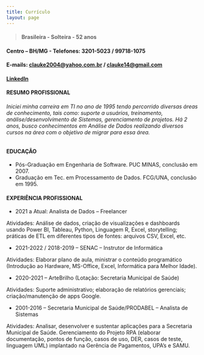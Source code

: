 ```yaml
---
title: Currículo
layout: page
---
```


> #### Brasileira - Solteira - 52 anos								
#### Centro – BH/MG - Telefones: 3201-5023 / 99718-1075				
#### E-mails: clauke2004@yahoo.com.br / clauke14@gmail.com
#### [LinkedIn](https://www.linkedin.com/in/claudia-kenia/)

#### RESUMO PROFISSIONAL
###### Iniciei minha carreira em TI no ano de 1995 tendo percorrido diversas áreas de conhecimento, tais como: suporte a usuários, treinamento, análise/desenvolvimento de Sistemas, gerenciamento de projetos. Há 2 anos, busco conhecimentos em Análise de Dados realizando diversos cursos na área com o objetivo de migrar para essa área.

#### EDUCAÇÃO
* Pós-Graduação em Engenharia de Software. PUC MINAS, conclusão em 2007.
* Graduação em Tec. em Processamento de Dados. FCG/UNA, conclusão em 1995.

#### EXPERIÊNCIA PROFISSIONAL
* 2021 a Atual: Analista de Dados – Freelancer

Atividades: Análise de dados, criação de visualizações e dashboards usando Power BI, Tableau, Python, Linguagem R, Excel, storytelling; práticas de ETL em diferentes tipos de fontes: arquivos CSV, Excel, etc.

* 2021-2022 / 2018-2019 – SENAC – Instrutor de Informática

Atividades: Elaborar plano de aula, ministrar o conteúdo programático (Introdução ao Hardware, MS-Office, Excel, Informática para Melhor Idade).

* 2020-2021 – ArteBrilho (Lotação: Secretaria Municipal de Saúde)

Atividades: Suporte administrativo; elaboração de relatórios gerenciais; criação/manutenção de apps Google.

* 2001-2016 – Secretaria Municipal de Saúde/PRODABEL – Analista de Sistemas

Atividades: Analisar, desenvolver e sustentar aplicações para a Secretaria Municipal de Saúde. Gerenciamento do Projeto RPA (elaborar documentação, pontos de função, casos de uso, DER, casos de teste, linguagem UML) implantado na Gerência de Pagamentos, UPA’s e SAMU.
